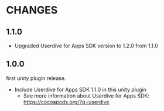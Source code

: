 # CHANGES

## 1.1.0

* Upgraded Userdive for Apps SDK version to 1.2.0 from 1.1.0


## 1.0.0

first unity plugin release.
* Include Userdive for Apps SDK 1.1.0 in this unity plugin
  * See more information about Userdive for Apps SDK: https://cocoapods.org/?q=userdive
